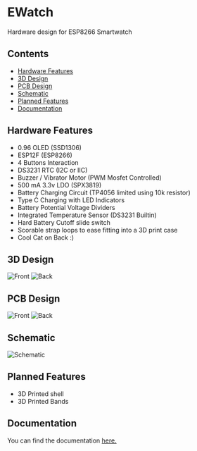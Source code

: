 # EWatch
Hardware design for ESP8266 Smartwatch
## Contents
- [Hardware Features](#hardware-features)
- [3D Design](#3d-design)
- [PCB Design](#pcb-design)
- [Schematic](#schematic)
- [Planned Features](#planned-features)
- [Documentation](#documentation)

## Hardware Features
- 0.96 OLED (SSD1306)
- ESP12F (ESP8266)
- 4 Buttons Interaction
- DS3231 RTC (I2C or IIC)
- Buzzer / Vibrator Motor (PWM Mosfet Controlled)
- 500 mA 3.3v LDO (SPX3819)
- Battery Charging Circuit (TP4056 limited using 10k resistor)
- Type C Charging with LED Indicators
- Battery Potential Voltage Dividers
- Integrated Temperature Sensor (DS3231 Builtin)
- Hard Battery Cutoff slide switch
- Scorable strap loops to ease fitting into a 3D print case
- Cool Cat on Back :)
  
## 3D Design
![Front](https://github.com/useraid/EWatch/assets/93074700/39227644-03a2-48b1-90d9-7775ff2db41c)
![Back](https://github.com/useraid/EWatch/assets/93074700/e951af8e-a538-41bc-8e92-9cc1c94de73e)

## PCB Design

![Front](https://github.com/useraid/EWatch/assets/93074700/fe8288eb-a3d5-4fa2-a845-7c5e523eeeb8)
![Back](https://github.com/useraid/EWatch/assets/93074700/b7e63606-4bcb-470a-9e06-8b06df94c35e)

## Schematic

![Schematic](https://github.com/useraid/EWatch/assets/93074700/ff20dd09-2257-4139-95db-57f3c1bc535c)

## Planned Features
- 3D Printed shell
- 3D Printed Bands

## Documentation
You can find the documentation [here.](/docs.md)
